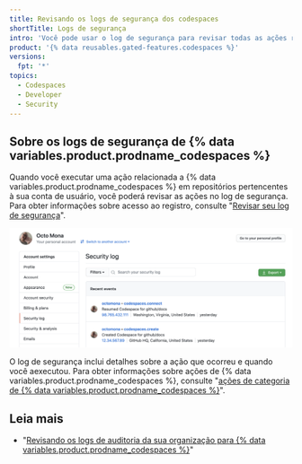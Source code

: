 ```yaml
---
title: Revisando os logs de segurança dos codespaces
shortTitle: Logs de segurança
intro: 'Você pode usar o log de segurança para revisar todas as ações relacionadas a {% data variables.product.prodname_codespaces %}.'
product: '{% data reusables.gated-features.codespaces %}'
versions:
  fpt: '*'
topics:
  - Codespaces
  - Developer
  - Security
---
```


 

## Sobre os logs de segurança de {% data variables.product.prodname_codespaces %}

Quando você executar uma ação relacionada a {% data variables.product.prodname_codespaces %} em repositórios pertencentes à sua conta de usuário, você poderá revisar as ações no log de segurança. Para obter informações sobre acesso ao registro, consulte "[Revisar seu log de segurança](/github/authenticating-to-github/reviewing-your-security-log#accessing-your-security-log)".

![log de segurança com informações de codespaces](/assets/images/help/settings/codespaces-audit-log.png)

O log de segurança inclui detalhes sobre a ação que ocorreu e quando você aexecutou. Para obter informações sobre ações de {% data variables.product.prodname_codespaces %}, consulte "[ações de categoria de {% data variables.product.prodname_codespaces %}](/github/authenticating-to-github/reviewing-your-security-log#codespaces-category-actions)".

## Leia mais

- "[Revisando os logs de auditoria da sua organização para {% data variables.product.prodname_codespaces %}](/codespaces/managing-codespaces-for-your-organization/reviewing-your-organizations-audit-logs-for-codespaces)"
